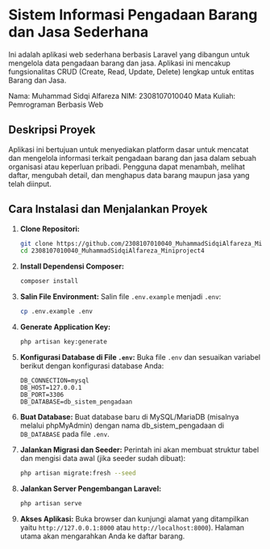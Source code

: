 # Sistem Informasi Pengadaan Barang dan Jasa Sederhana

Ini adalah aplikasi web sederhana berbasis Laravel yang dibangun untuk mengelola data pengadaan barang dan jasa. Aplikasi ini mencakup fungsionalitas CRUD (Create, Read, Update, Delete) lengkap untuk entitas Barang dan Jasa.

Nama: Muhammad Sidqi Alfareza
NIM: 2308107010040
Mata Kuliah: Pemrograman Berbasis Web

## Deskripsi Proyek

Aplikasi ini bertujuan untuk menyediakan platform dasar untuk mencatat dan mengelola informasi terkait pengadaan barang dan jasa dalam sebuah organisasi atau keperluan pribadi. Pengguna dapat menambah, melihat daftar, mengubah detail, dan menghapus data barang maupun jasa yang telah diinput.

## Cara Instalasi dan Menjalankan Proyek

1.  **Clone Repositori:**
    ```bash
    git clone https://github.com/2308107010040_MuhammadSidqiAlfareza_Miniproject4
    cd 2308107010040_MuhammadSidqiAlfareza_Miniproject4
    ```

2.  **Install Dependensi Composer:**
    ```bash
    composer install
    ```

3.  **Salin File Environment:**
    Salin file `.env.example` menjadi `.env`:
    ```bash
    cp .env.example .env
    ```

4.  **Generate Application Key:**
    ```bash
    php artisan key:generate
    ```

5.  **Konfigurasi Database di File `.env`:**
    Buka file `.env` dan sesuaikan variabel berikut dengan konfigurasi database Anda:
    ```env
    DB_CONNECTION=mysql
    DB_HOST=127.0.0.1
    DB_PORT=3306
    DB_DATABASE=db_sistem_pengadaan  
    ```

6.  **Buat Database:**
    Buat database baru di MySQL/MariaDB (misalnya melalui phpMyAdmin) dengan nama db_sistem_pengadaan di `DB_DATABASE` pada file `.env`.

7.  **Jalankan Migrasi dan Seeder:**
    Perintah ini akan membuat struktur tabel dan mengisi data awal (jika seeder sudah dibuat):
    ```bash
    php artisan migrate:fresh --seed
    ```
   
8.  **Jalankan Server Pengembangan Laravel:**
    ```bash
    php artisan serve
    ```

9.  **Akses Aplikasi:**
    Buka browser dan kunjungi alamat yang ditampilkan yaitu `http://127.0.0.1:8000` atau `http://localhost:8000`). Halaman utama akan mengarahkan Anda ke daftar barang.
